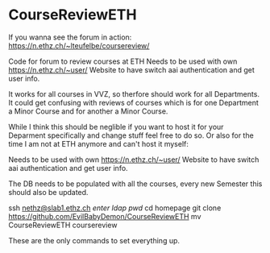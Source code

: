 # CourseReviewETH

If you wanna see the forum in action: https://n.ethz.ch/~lteufelbe/coursereview/

Code for forum to review courses at ETH
Needs to be used with own https://n.ethz.ch/~user/ Website to have switch aai authentication and get user info.

It works for all courses in VVZ, so therfore should work for all Departments.
It could get confusing with reviews of courses which is for one Department a Minor Course and for another a Minor Course.

While I think this should be neglible if you want to host it for your Deparment specifically and change stuff feel free to do so.
Or also for the time I am not at ETH anymore and can't host it myself:

Needs to be used with own https://n.ethz.ch/~user/ Website to have switch aai authentication and get user info.

The DB needs to be populated with all the courses, every new Semester this should also be updated.

ssh nethz@slab1.ethz.ch
*enter ldap pwd*
cd homepage
git clone https://github.com/EvilBabyDemon/CourseReviewETH
mv CourseReviewETH coursereview

These are the only commands to set everything up.
